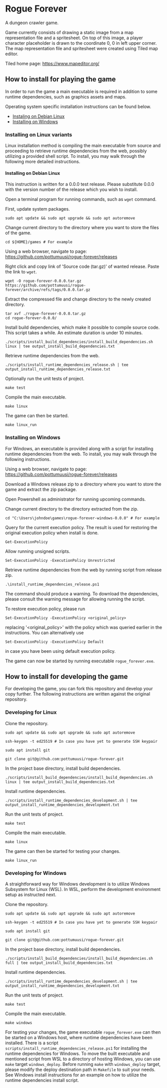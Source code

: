 # Rogue Forever
A dungeon crawler game.

Game currently consists of drawing a static image from a map representation file
and a spritesheet. On top of this image, a player character placeholder is drawn
to the coordinate 0, 0 in left upper corner. The map representation file and
spritesheet were created using Tiled map editor.

Tiled home page:
https://www.mapeditor.org/

## How to install for playing the game

In order to run the game a main executable is required in addition to some
runtime dependencies, such as graphics assets and maps.

Operating system specific installation instructions can be found below.

* [Instaling on Debian Linux](#installing-on-debian-linux)
* [Installing on Windows](#installing-on-windows)

### Installing on Linux variants
Linux installation method is compiling the main executable from source and
proceeding to retrieve runtime dependencies from the web, possibly
utilizing a provided shell script. To install, you may walk through the
following more detailed instructions.

#### Installing on Debian Linux
This instruction is written for a 0.0.0 test release. Please substitute 0.0.0
with the version number of the release which you wish to install.

Open a terminal program for running commands, such as `wget` command.

First, update system packages.
```
sudo apt update && sudo apt upgrade && sudo apt autoremove
```

Change current directory to the directory where you want to store the files
of the game.
```
cd ${HOME}/games # For example
```

Using a web browser, navigate to page:
https://github.com/pottumuusi/rogue-forever/releases

Right click and copy link of 'Source code (tar.gz)' of wanted release. Paste
the link to `wget`.
```
wget -O rogue-forever-0.0.0.tar.gz https://github.com/pottumuusi/rogue-forever/archive/refs/tags/0.0.0.tar.gz
```

Extract the compressed file and change directory to the newly created directory.
```
tar xvf ./rogue-forever-0.0.0.tar.gz
cd rogue-forever-0.0.0/
```

Install build dependencies, which make it possible to compile source code.
This script takes a while. An estimate duration is under 10 minutes.
```
./scripts/install_build_dependencies/install_build_dependencies.sh linux | tee output_install_build_dependencies.txt
```

Retrieve runtime dependencies from the web.
```
./scripts/install_runtime_dependencies_release.sh | tee output_install_runtime_dependencies_release.txt
```

Optionally run the unit tests of project.
```
make test
```

Compile the main executable.
```
make linux
```

The game can then be started.
```
make linux_run
```

### Installing on Windows
For Windows, an executable is provided along with a script for installing
runtime dependencies from the web. To install, you may walk through the
following instructions.

Using a web browser, navigate to page:
https://github.com/pottumuusi/rogue-forever/releases

Download a Windows release zip to a directory where you want to store the game
and extract the zip package.

Open Powershell as administrator for running upcoming commands.

Change current directory to the directory extracted from the zip.
```
cd "C:\Users\johndoe\games\rogue-forever-windows-0.0.0" # For example
```

Query for the current execution policy. The result is used for restoring the
original execution policy when install is done.
```
Get-ExecutionPolicy
```

Allow running unsigned scripts.
```
Set-ExecutionPolicy -ExecutionPolicy Unrestricted
```

Retrieve runtime dependencies from the web by running script from release zip.
```
.\install_runtime_dependencies_release.ps1
```
The command should produce a warning. To download the dependencies, please
consult the warning message for allowing running the script.

To restore execution policy, please run
```
Set-ExecutionPolicy -ExecutionPolicy <original_policy>
```
replacing '<original_policy>' with the policy which was queried earlier in the
instructions. You can alternatively use
```
Set-ExecutionPolicy -ExecutionPolicy Default
```
in case you have been using default execution policy.

The game can now be started by running executable `rogue_forever.exe`.

## How to install for developing the game
For developing the game, you can fork this repository and develop your copy
further. The following instructions are written against the original
repository.

### Developing for Linux
Clone the repository.
```
sudo apt update && sudo apt upgrade && sudo apt autoremove
```
```
ssh-keygen -t ed25519 # In case you have yet to generate SSH keypair
```
```
sudo apt install git
```
```
git clone git@github.com:pottumuusi/rogue-forever.git
```

In the project base directory, install build dependencies.
```
./scripts/install_build_dependencies/install_build_dependencies.sh linux | tee output_install_build_dependencies.txt
```

Install runtime dependencies.
```
./scripts/install_runtime_dependencies_development.sh | tee output_install_runtime_dependencies_development.txt
```

Run the unit tests of project.
```
make test
```

Compile the main executable.
```
make linux
```

The game can then be started for testing your changes.
```
make linux_run
```

### Developing for Windows
A straightforward way for Windows development is to utilize Windows Subsystem
for Linux (WSL). In WSL, perform the development environment setup as instructed
next.

Clone the repository.
```
sudo apt update && sudo apt upgrade && sudo apt autoremove
```
```
ssh-keygen -t ed25519 # In case you have yet to generate SSH keypair
```
```
sudo apt install git
```
```
git clone git@github.com:pottumuusi/rogue-forever.git
```

In the project base directory, install build dependencies.
```
./scripts/install_build_dependencies/install_build_dependencies.sh full | tee output_install_build_dependencies.txt
```

Install runtime dependencies.
```
./scripts/install_runtime_dependencies_development.sh | tee output_install_runtime_dependencies_development.txt
```

Run the unit tests of project.
```
make test
```

Compile the main executable.
```
make windows
```

For testing your changes, the game executable `rogue_forever.exe` can then be
started on a Windows host, where runtime dependencies have been installed. There
is a script `scripts/install_runtime_dependencies_release.ps1` for installing
the runtime dependencies for Windows. To move the built executable and mentioned
script from WSL to a directory of hosting Windows, you can use `make` target
`windows_deploy`. Before running `make` with `windows_deploy` target, please
modify the deploy destination path in `Makefile` to suit your needs. See Windows
install instructions for an example on how to utilize the runtime dependencies
install script.
